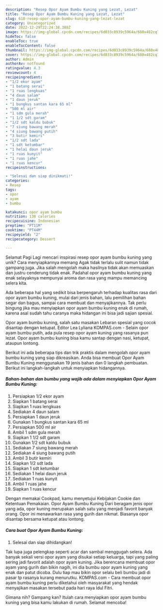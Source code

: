 ```yaml
---
description: "Resep Opor Ayam Bumbu Kuning yang Lezat, Lezat"
title: "Resep Opor Ayam Bumbu Kuning yang Lezat, Lezat"
slug: 618-resep-opor-ayam-bumbu-kuning-yang-lezat-lezat
category: Uncategorized
date: 2022-12-29T22:24:38.388Z
image: https://img-global.cpcdn.com/recipes/6d033c8939c5964a/680x482cq70/opor-ayam-bumbu-kuning-foto-resep-utama.jpg
hideToc: false
enableToc: true
enableTocContent: false
thumbnail: https://img-global.cpcdn.com/recipes/6d033c8939c5964a/680x482cq70/opor-ayam-bumbu-kuning-foto-resep-utama.jpg
cover: https://img-global.cpcdn.com/recipes/6d033c8939c5964a/680x482cq70/opor-ayam-bumbu-kuning-foto-resep-utama.jpg
author: Admin
authorAv: notfound
ratingvalue: 4.3
reviewcount: 4
recipeingredient:
- "1/2 ekor ayam"
- "1 batang serai"
- "1 ruas lengkuas"
- "4 daun salam"
- "1 daun jeruk"
- "1 bungkus santan kara 65 ml"
- "500 ml air"
- "1 sdm gula merah"
- "1 1/2 sdt garam"
- "1/2 sdt kaldu bubuk"
- "7 siung bawang merah"
- "4 siung bawang putih"
- "3 butir kemiri"
- "1/2 sdt lada"
- "1 sdt ketumbar"
- "1 helai daun jeruk"
- "1 ruas kunyit"
- "1 ruas jahe"
- "1 ruas kencur"
recipeinstructions:

- "Selesai dan siap dinikmati!"
categories:
- Resep
tags:
- opor
- ayam
- bumbu

katakunci: opor ayam bumbu 
nutrition: 138 calories
recipecuisine: Indonesian
preptime: "PT11M"
cooktime: "PT44M"
recipeyield: "2"
recipecategory: Dessert

---
```



Selamat Pagi Lagi mencari inspirasi resep opor ayam bumbu kuning yang unik? Cara menyiapkannya memang Agak tidak terlalu sulit namun tidak gampang juga. Jika salah mengolah maka hasilnya tidak akan memuaskan dan justru cenderung tidak enak. Padahal opor ayam bumbu kuning yang enak selayaknya mempunyai aroma dan rasa yang mampu memancing selera kita.


Ada beberapa hal yang sedikit bisa berpengaruh terhadap kualitas rasa dari opor ayam bumbu kuning, mulai dari jenis bahan, lalu pemilihan bahan segar dan bagus, sampai cara membuat dan menyajikannya. Tak perlu bingung jika mau menyiapkan opor ayam bumbu kuning enak di rumah, karena asal sudah tahu caranya maka hidangan ini bisa jadi sajian spesial.

Opor ayam bumbu kuning, salah satu masakan Lebaran spesial yang cocok disantap dengan ketupat. Editor Lea Lyliana KOMPAS.com - Selain opor ayam bumbu putih, ada pula resep opor ayam kuning yang rasanya pun lezat. Opor ayam bumbu kuning bisa kamu santap dengan nasi, ketupat, ataupun lontong.


Berikut ini ada beberapa tips dan trik praktis dalam mengolah opor ayam bumbu kuning yang siap dikreasikan. Anda bisa membuat Opor Ayam Bumbu Kuning menggunakan 19 jenis bahan dan 0 langkah pembuatan. Berikut ini langkah-langkah untuk menyiapkan hidangannya.

<!--inarticleads1-->

##### Bahan-bahan dan bumbu yang wajib ada dalam menyiapkan Opor Ayam Bumbu Kuning:

1. Persiapkan 1/2 ekor ayam
1. Siapkan 1 batang serai
1. Siapkan 1 ruas lengkuas
1. Sediakan 4 daun salam
1. Persiapkan 1 daun jeruk
1. Gunakan 1 bungkus santan kara 65 ml
1. Persiapkan 500 ml air
1. Ambil 1 sdm gula merah
1. Siapkan 1 1/2 sdt garam
1. Gunakan 1/2 sdt kaldu bubuk
1. Sediakan 7 siung bawang merah
1. Sediakan 4 siung bawang putih
1. Ambil 3 butir kemiri
1. Siapkan 1/2 sdt lada
1. Siapkan 1 sdt ketumbar
1. Sediakan 1 helai daun jeruk
1. Sediakan 1 ruas kunyit
1. Ambil 1 ruas jahe
1. Siapkan 1 ruas kencur


Dengan memakai Cookpad, kamu menyetujui Kebijakan Cookie dan Ketentuan Pemakaian. Opor Ayam Bumbu Kuning Dari beragam jenis opor yang ada, opor kuning merupakan salah satu yang menjadi favorit banyak orang. Opor ini menawarkan rasa yang gurih dan nikmat. Biasanya opor disantap bersama ketupat atau lontong. 

<!--inarticleads2-->

##### Cara buat Opor Ayam Bumbu Kuning:


1. Selesai dan siap dihidangkan!

Tak lupa juga pelengkap seperti acar dan sambal menggugah selera. Ada banyak sekali versi opor ayam yang disukai setiap keluarga, tapi yang paling sering jadi favorit adalah opor ayam kuning. Jika berencana membuat opor ayam yang gurih dan bikin nagih, ini dia bumbu opor ayam kuning yang enak dan patut dicoba. Dulu tiap mau bikin opor selalu beli bumbu jadi di pasar tp rasanya kurang menurutku. KOMPAS.com - Cara membuat opor ayam bumbu kuning perlu diketahui oleh masyarakat yang hendak menyajikan masakan tersebut pada hari raya Idul Fitri. 

Gimana nih? Gampang kan? Itulah cara menyiapkan opor ayam bumbu kuning yang bisa kamu lakukan di rumah. Selamat mencoba!
